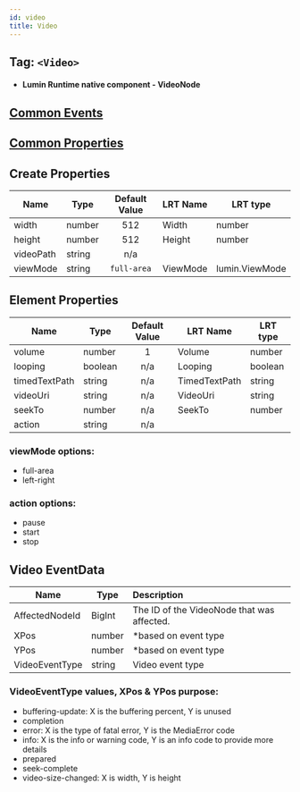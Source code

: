 ```yaml
---
id: video
title: Video
---
```


## Tag: `<Video>`

- #### Lumin Runtime native component - VideoNode

## [Common Events](../Events.md)

## [Common Properties](../Properties.md)

## Create Properties
| Name      | Type   | Default Value | LRT Name | LRT type       |
| --------- | ------ | :-----------: | -------- | -------------- |
| width     | number |      512      | Width    | number         |
| height    | number |      512      | Height   | number         |
| videoPath | string |      n/a      |          |                |
| viewMode  | string |  `full-area`  | ViewMode | lumin.ViewMode |

## Element Properties
| Name      | Type   | Default Value | LRT Name | LRT type       |
| --------- | ------ | :-----------: | -------- | -------------- |
| volume    | number |       1       | Volume   | number         |
| looping   | boolean |     n/a      | Looping  | boolean        |
| timedTextPath | string |  n/a      | TimedTextPath | string    |
| videoUri | string |       n/a      | VideoUri | string         |
| seekTo | number |         n/a      | SeekTo   | number         |
| action | string |         n/a      |          |                |

### viewMode options:
- full-area
- left-right

### action options:
- pause
- start
- stop

## Video EventData
| Name      | Type   | Description |
| --------- | ------ | :---------- |
| AffectedNodeId | BigInt | The ID of the VideoNode that was affected.
| XPos | number | *based on event type |
| YPos | number | *based on event type |
| VideoEventType | string |  Video event type |

### VideoEventType values, XPos & YPos purpose:
- buffering-update:
    X is the buffering percent, Y is unused
- completion
- error:
    X is the type of fatal error, Y is the MediaError code
- info:
    X is the info or warning code, Y is an info code to provide more details
- prepared
- seek-complete
- video-size-changed:
    X is width, Y is height
